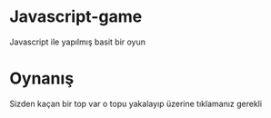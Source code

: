 # Javascript-game
Javascript ile yapılmış basit bir oyun

# Oynanış #
Sizden kaçan bir top var o topu yakalayıp üzerine tıklamanız gerekli
